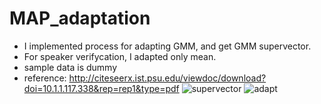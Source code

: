 # MAP_adaptation
- I implemented process for adapting GMM, and get GMM supervector. 
- For speaker verifycation, I adapted only mean. 
- sample data is dummy
- reference: http://citeseerx.ist.psu.edu/viewdoc/download?doi=10.1.1.117.338&rep=rep1&type=pdf
![supervector](https://user-images.githubusercontent.com/41845296/57170840-8fc1f880-6e4a-11e9-800f-e76d27eb0318.png)
![adapt](https://user-images.githubusercontent.com/41845296/57170841-92bce900-6e4a-11e9-9513-386e487d822d.png)
